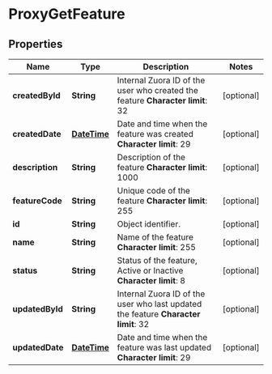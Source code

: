 
# ProxyGetFeature

## Properties
Name | Type | Description | Notes
------------ | ------------- | ------------- | -------------
**createdById** | **String** |  Internal Zuora ID of the user who created the feature **Character limit**: 32  |  [optional]
**createdDate** | [**DateTime**](DateTime.md) |  Date and time when the feature was created **Character limit**: 29  |  [optional]
**description** | **String** |  Description of the feature **Character limit**: 1000  |  [optional]
**featureCode** | **String** |  Unique code of the feature **Character limit**: 255  |  [optional]
**id** | **String** | Object identifier. |  [optional]
**name** | **String** |  Name of the feature **Character limit**: 255  |  [optional]
**status** | **String** |  Status of the feature, Active or Inactive **Character limit**: 8  |  [optional]
**updatedById** | **String** |  Internal Zuora ID of the user who last updated the feature **Character limit**: 32  |  [optional]
**updatedDate** | [**DateTime**](DateTime.md) |  Date and time when the feature was last updated **Character limit**: 29  |  [optional]



